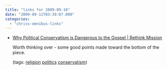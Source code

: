 ```yaml
---
title: "links for 2009-09-10"
date: "2009-09-11T03:30:07.000"
categories: 
  - "chriss-omnibus-links"
---
```


- [Why Political Conservatism is Dangerous to the Gospel | Rethink Mission](http://www.rethinkmission.org/gospel-centrality/why-political-conservatism-is-dangerous-to-the-gospel/)
    
    Worth thinking over - some good points made toward the bottom of the piece.
    
    (tags: [religion](http://delicious.com/hubbsc/religion) [politics](http://delicious.com/hubbsc/politics) [conservatism](http://delicious.com/hubbsc/conservatism))
